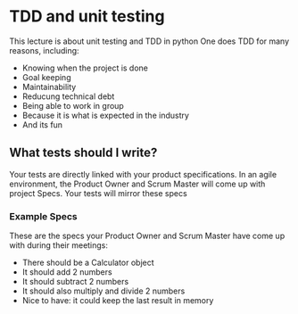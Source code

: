 # TDD and unit testing
This lecture is about unit testing and TDD in python
One does TDD for many reasons, including:
- Knowing when the project is done
- Goal keeping
- Maintainability
- Reducung technical debt
- Being able to work in group
- Because it is what is expected in the industry
- And its fun

## What tests should I write?
Your tests are directly linked with your product specifications. In an agile 
environment, the Product Owner and Scrum Master will come up with project Specs.
Your tests will mirror these specs

### Example Specs
These are the specs your Product Owner and Scrum Master have come up with 
during their meetings:
- There should be a Calculator object
- It should add 2 numbers
- It should subtract 2 numbers
- It should also multiply and divide 2 numbers
- Nice to have: it could keep the last result in memory